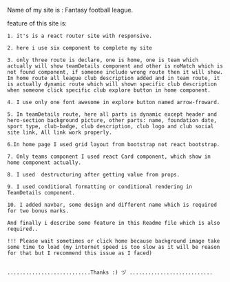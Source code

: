 Name of my site is : Fantasy football league.

feature of this site is:

    1. it's is a react router site with responsive.

    2. here i use six component to complete my site

    3. only three route is declare, one is home, one is team which actually will show teamDetails component and other is noMatch which is not found component, if someone include wrong route then it will show. In home route all league club description added and in team route, it is actually dynamic route which will shown specific club description when someone click specific club explore button in home component.

    4. I use only one font awesome in explore button named arrow-froward.

    5. In teamDetails route, here all parts is dynamic except header and hero-section background picture, other parts: name, foundation date, sport type, club-badge, club description, club logo and club social site link, All link work properly.

    6.In home page I used grid layout from bootstrap not react bootstrap.

    7. Only teams component I used react Card component, which show in home component actually.

    8. I used  destructuring after getting value from props.

    9. I used conditional formatting or conditional rendering in TeamDetails component.

    10. I added navbar, some design and different name which is required for two bonus marks.

    And finally i describe some feature in this Readme file which is also required..

    !!! Please wait sometimes or click home because background image take some time to load (my internet speed is too slow as it will be reason  for that but I recommend this issue as I faced) 
    

    ...........................Thanks :) ヅ ...........................